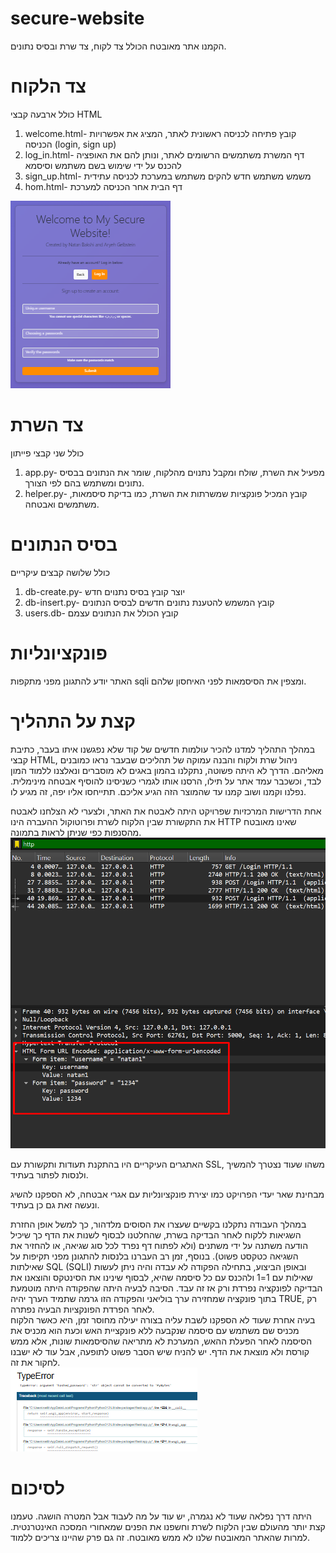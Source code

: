# secure-website
הקמנו אתר מאובטח הכולל צד לקוח, צד שרת ובסיס נתונים.

#          צד הלקוח 
כולל ארבעה קבצי HTML
1. welcome.html- קובץ פתיחה לכניסה ראשונית לאתר, המציג את אפשרויות הכניסה (login, sign up)
2. log_in.html- דף המשרת משתמשים הרשומים לאתר, ונותן להם את האופציה להכנס על ידי שימוש בשם משתמש וסיסמא
3. sign_up.html- משמש משתמש חדש להקים משתמש במערכת לכניסה עתידית
4. hom.html- דף הבית אחר הכניסה למערכת  

![img_1.png](img_1.png)
# צד השרת 
כולל שני קבצי פייתון
1. app.py- מפעיל את השרת, שולח ומקבל נתנוים מהלקוח, שומר את הנתונים בבסיס נתונים ומשתמש בהם לפי הצורך.
2. helper.py- קובץ המכיל פונקציות שמשרתות את השרת, כמו בדיקת סיסמאות, משתמשים ואבטחה.

#  בסיס הנתונים 
כולל שלושה קבצים עיקריים
1. db-create.py- יוצר קובץ בסיס נתנוים חדש
2. db-insert.py- קובץ המשמש להטענת נתונים חדשים לבסיס הנתונים
3. users.db- קובץ הכולל את הנתונים עצמם

# פונקציונליות
האתר יודע להתגונן מפני מתקפות sqli ומצפין את הסיסמאות לפני האיחסון שלהם.

# קצת על התהליך
במהלך התהליך למדנו להכיר עולמות חדשים של קוד שלא נפגשנו איתו בעבר, כתיבת קבצי HTML, ניהול שרת ולקוח והבנה עמוקה של תהליכים שבעבר נראו כמובנים מאליהם.
הדרך לא היתה פשוטה, נתקלנו בהמון באגים לא מוסברים ונאלצנו ללמוד המון לבד, וכשכבר עמד אתר על תילו, הרסנו אותו לגמרי כשניסינו להוסיף אבטחה מינימלית. נפלנו וקמנו ושוב קמנו עד שהמוצר הזה הגיע אליכם. תתייחסו אליו יפה, זה מגיע לו.  

אחת הדרישות המרכזיות שפרויקט היתה לאבטח את האתר, ולצערי לא הצלחנו לאבטח את התקשורת שבין הלקוח לשרת ופרוטוקול ההעברה הינו HTTP שאינו מאובטח מהסנפות כפי שניתן לראות בתמונה.
![img.png](img.png)

האתגרים העיקריים היו בהתקנת תעודות ותקשורת עם SSL, משהו שעוד נצטרך להמשיך ולנסות לפתור בעתיד. 
 
מבחינת שאר יעדי הפרויקט כמו יצירת פונקציונליות עם אגרי אבטחה, לא הספקנו להשיג ונעשה זאת גם כן בעתיד.  
   
  

במהלך העבודה נתקלנו בקשיים שעצרו את הסוסים מלדהור, כך למשל אופן החזרת השגיאות ללקוח לאחר הבדיקה בשרת, שהחלטנו לבסוף לשנות את הדף כך שיכיל הודעה משתנה על ידי משתנים (ולא לפתוח דף נפרד לכל סוג שגיאה, או להחזיר את השגיאה כטקסט פשוט). בנוסף, זמן רב העברנו בלנסות להתגונן מפני תקיפות על שאילתות SQL (SQLI) ובאופן הביצוע, בתחילה הפקודה לא עבדה והיה ניתן לעשות שאילות עם 1=1 ולהכנס עם כל סיסמה שהיא, לבסוף שינינו את הסינטקס והוצאנו את הבדיקה לפונקציה נפרדת ורק אז זה עבד. הסיבה לבעיה היתה שהפקודה היתה מוטמעת בתוך פונקציה שמחזירה ערך בוליאני והפקודה הזו גרמה שתמיד הערך יהיה TRUE, רק לאחר הפרדת הפונקציות הבעיה נפתרה.  
בעיה אחרת שעוד לא הספקנו לשבת עליה בצורה יעילה מחוסר זמן, היא כאשר הלקוח מכניס שם משתמש עם סיסמה שנקבעה ללא פונקציית האש וכעת הוא מכניס את הסיסמה לאחר הפעלת ההאש, המערכת לא מתריאה שהסיסמאות שונות, אלא ממש קורסת ולא מוצאת את הדף. יש להניח שיש הסבר פשוט לתופעה, אבל עוד לא ישבנו לחקור את זה.  
![img_2.png](img_2.png)  
  
# לסיכום
היתה דרך נפלאה שעוד לא נגמרה, יש עוד על מה לעבוד אבל המטרה הושגה. טעמנו קצת יותר מהעולם שבין הלקוח לשרת וחשפנו את הפנים שמאחורי המסכה האינטרנטית. למרות שהאתר המאובטח שלנו לא ממש מאובטח. זה גם פרק שהיינו צריכים ללמוד. 

